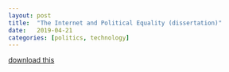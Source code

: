 ```yaml
---
layout: post
title:  "The Internet and Political Equality (dissertation)"
date:   2019-04-21
categories: [politics, technology]
---
```

[download this](/_posts/final-copy.pdf)
